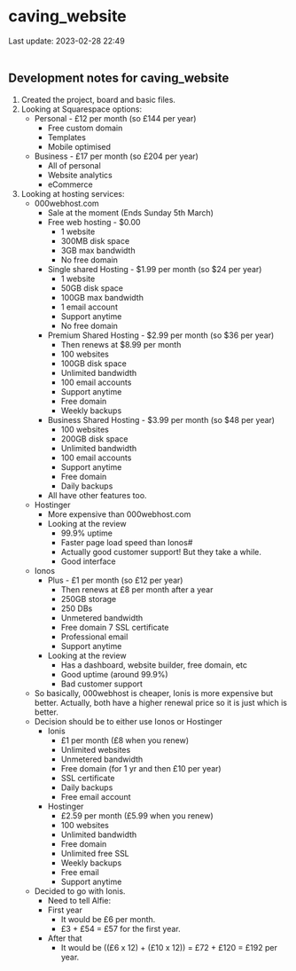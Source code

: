 # caving_website
Last update: 2023-02-28 22:49
<br><br>

## Development notes for caving_website

1. Created the project, board and basic files.
2. Looking at Squarespace options:
    - Personal - £12 per month (so £144 per year)
        - Free custom domain
        - Templates
        - Mobile optimised
    - Business - £17 per month (so £204 per year)
        - All of personal
        - Website analytics
        - eCommerce
3. Looking at hosting services:
    - 000webhost.com
        - Sale at the moment (Ends Sunday 5th March)
        - Free web hosting - $0.00
            - 1 website
            - 300MB disk space
            - 3GB max bandwidth
            - No free domain
        - Single shared Hosting - $1.99 per month (so $24 per year)
            - 1 website
            - 50GB disk space
            - 100GB max bandwidth
            - 1 email account
            - Support anytime
            - No free domain
        - Premium Shared Hosting - $2.99 per month (so $36 per year)
            - Then renews at $8.99 per month
            - 100 websites
            - 100GB disk space
            - Unlimited bandwidth
            - 100 email accounts
            - Support anytime
            - Free domain
            - Weekly backups
        - Business Shared Hosting - $3.99 per month (so $48 per year)
            - 100 websites
            - 200GB disk space
            - Unlimited bandwidth
            - 100 email accounts
            - Support anytime
            - Free domain
            - Daily backups
        - All have other features too.
    - Hostinger
        - More expensive than 000webhost.com
        - Looking at the review
            - 99.9% uptime
            - Faster page load speed than Ionos#
            - Actually good customer support! But they take a while.
            - Good interface
    - Ionos
        - Plus - £1 per month (so £12 per year)
            - Then renews at £8 per month after a year
            - 250GB storage
            - 250 DBs
            - Unmetered bandwidth
            - Free domain 7 SSL certificate
            - Professional email
            - Support anytime
        - Looking at the review
            - Has a dashboard, website builder, free domain, etc
            - Good uptime (around 99.9%)
            - Bad customer support
    - So basically, 000webhost is cheaper, Ionis is more expensive but better. Actually, both have a higher renewal price so it is just which is better.
    - Decision should be to either use Ionos or Hostinger
        - Ionis
            - £1 per month (£8 when you renew)
            - Unlimited websites
            - Unmetered bandwidth
            - Free domain (for 1 yr and then £10 per year)
            - SSL certificate
            - Daily backups
            - Free email account
        - Hostinger
            - £2.59 per month (£5.99 when you renew)
            - 100 websites
            - Unlimited bandwidth
            - Free domain
            - Unlimited free SSL
            - Weekly backups
            - Free email
            - Support anytime
    - Decided to go with Ionis.
        - Need to tell Alfie:
        - First year
            - It would be £6 per month.
            - £3 + £54 = £57 for the first year.
        - After that
            - It would be ((£6 x 12) + (£10 x 12)) = £72 + £120 = £192 per year.
